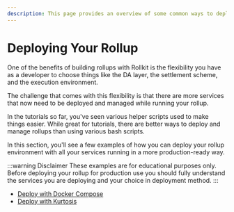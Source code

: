 ```yaml
---
description: This page provides an overview of some common ways to deploy rollups.
---
```


# Deploying Your Rollup

One of the benefits of building rollups with Rollkit is the flexibility you have as a developer to choose things like the DA layer, the settlement scheme, and the execution environment.

The challenge that comes with this flexibility is that there are more services that now need to be deployed and managed while running your rollup. 

In the tutorials so far, you've seen various helper scripts used to make things easier. While great for tutorials, there are better ways to deploy and manage rollups than using various bash scripts. 

In this section, you'll see a few examples of how you can deploy your rollup environment with all your services running in a more production-ready way.

:::warning Disclaimer
These examples are for educational purposes only. Before deploying your rollup for production use you should fully understand the services you are deploying and your choice in deployment method.
:::

* [Deploy with Docker Compose](/tutorials/docker-compose)
* [Deploy with Kurtosis](/tutorials/kurtosis)
